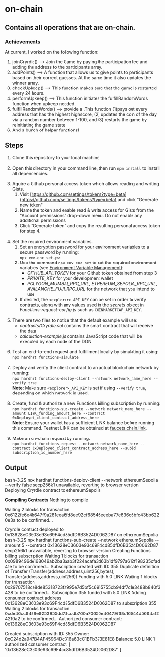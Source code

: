 # on-chain

## Contains all operations that are on-chain.

### Achievements

At current, I worked on the following function:

1. joinCryrdle() --> Join the Game by paying the participation fee and adding the address to the participants array.
1. addPoints() --> A function that allows us to give points to participants based on their correct guesses. At the same time it also updates the winner array.
1. checkUpkeep() --> This function makes sure that the game is restarted every 24 hours.
1. performUpkeep() --> This function initiates the fulfillRandomWords function when upkeep needed.
1. fulfillRandomWords() --> provide a .This function (1)pays out every address that has the highest highscore, (2) updates the coin of the day via a random number between 1-100, and (3) restarts the game by reinitiating the game state.
1. And a bunch of helper functions!

## Steps

1. Clone this repository to your local machine<br><br>
2. Open this directory in your command line, then run `npm install` to install all dependencies.<br><br>
3. Aquire a Github personal access token which allows reading and writing Gists.
   1. Visit [https://github.com/settings/tokens?type=beta](https://github.com/settings/tokens?type=beta) and click "Generate new token"
   2. Name the token and enable read & write access for Gists from the "Account permissions" drop-down menu. Do not enable any additional permissions.
   3. Click "Generate token" and copy the resulting personal access token for step 4.<br><br>
4. Set the required environment variables.
   1. Set an encryption password for your environment variables to a secure password by running:<br>`npx env-enc set-pw`<br>
   2. Use the command `npx env-enc set` to set the required environment variables (see [Environment Variable Management](#environment-variable-management)):
      - _GITHUB_API_TOKEN_ for your Github token obtained from step 3
      - _PRIVATE_KEY_ for your development wallet
      - _POLYGON_MUMBAI_RPC_URL_, _ETHEREUM_SEPOLIA_RPC_URL_, _AVALANCHE_FUJI_RPC_URL_ for the network that you intend to use
   3. If desired, the `<explorer>_API_KEY` can be set in order to verify contracts, along with any values used in the _secrets_ object in _Functions-request-config.js_ such as `COINMARKETCAP_API_KEY`.<br><br>
5. There are two files to notice that the default example will use:
   - _contracts/Cryrdle.sol_ contains the smart contract that will receive the data
   - _calculation-example.js_ contains JavaScript code that will be executed by each node of the DON<br><br>
6. Test an end-to-end request and fulfillment locally by simulating it using:<br>`npx hardhat functions-simulate`<br><br>
7. Deploy and verify the client contract to an actual blockchain network by running:<br>`npx hardhat functions-deploy-client --network network_name_here --verify true`<br>**Note**: Make sure `<explorer>_API_KEY` is set if using `--verify true`, depending on which network is used.<br><br>
8. Create, fund & authorize a new Functions billing subscription by running:<br> `npx hardhat functions-sub-create --network network_name_here --amount LINK_funding_amount_here --contract 0xDeployed_client_contract_address_here`<br>**Note**: Ensure your wallet has a sufficient LINK balance before running this command. Testnet LINK can be obtained at <a href="https://faucets.chain.link/">faucets.chain.link</a>.<br><br>
9. Make an on-chain request by running:<br>`npx hardhat functions-request --network network_name_here --contract 0xDeployed_client_contract_address_here --subid subscription_id_number_here`

## Output

bash-3.2$ npx hardhat functions-deploy-client --network ethereumSepolia --verify false
secp256k1 unavailable, reverting to browser version
Deploying Cryrdle contract to ethereumSepolia

**Compiling Contracts**
Nothing to compile

Waiting 2 blocks for transaction 0x6122fe6e4b647f9a281eea6fd8ee92cf68546eeeba77e636c6bfc43bb6220e3a to be confirmed...

Cryrdle contract deployed to 0x13628eC3603e93c69F4cd85dfD6B3524D0062D87 on ethereumSepolia
bash-3.2$ npx hardhat functions-sub-create --network ethereumSepolia --amount 5 --contract 0x13628eC3603e93c69F4cd85dfD6B3524D0062D87
secp256k1 unavailable, reverting to browser version
Creating Functions billing subscription
Waiting 1 blocks for transaction 0x0989496de168049ab2ba3aab3f224acafa3d63b1df9797a612f198235cfad41e to be confirmed...
Subscription created with ID: 355
Duplicate definition of Transfer (Transfer(address,address,uint256,bytes), Transfer(address,address,uint256))
Funding with 5.0 LINK
Waiting 1 blocks for transaction 0x29707518ce8de85318723fa995e7d5bf5c6915755cb94df7c1e3488b840f3428 to be confirmed...
Subscription 355 funded with 5.0 LINK
Adding consumer contract address 0x13628eC3603e93c69F4cd85dfD6B3524D0062D87 to subscription 355
Waiting 2 blocks for transaction 0xde46cc9488e9253955dd79ccdb760a70650e46479f68c16044d5664af24210a2 to be confirmed...
Authorized consumer contract: 0x13628eC3603e93c69F4cd85dfD6B3524D0062D87

Created subscription with ID: 355
Owner: 0xC24d2a947B4AF45964Dc316a63cC1BFb373E81E8
Balance: 5.0 LINK
1 authorized consumer contract:
[ '0x13628eC3603e93c69F4cd85dfD6B3524D0062D87' ]

